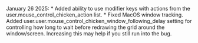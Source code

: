 January 26 2025: 
    * Added ability to use modifier keys with actions from the user.mouse_control_chicken_action list.
    * Fixed MacOS window tracking. Added user.user.mouse_control_chicken_window_following_delay setting for controlling how long to wait before redrawing the grid around the window/screen. Increasing this may help if you still run into the bug.